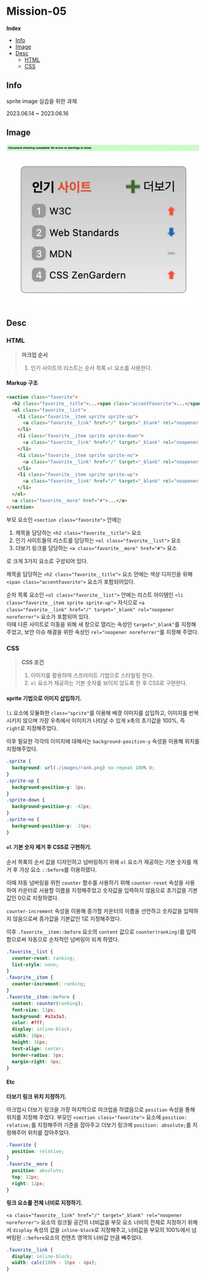 # Mission-05

**Index**

- [Info](#info)
- [Image](#image)
- [Desc](#desc)
  - [HTML](#html)
  - [CSS](#css)

## Info

sprite image 실습을 위한 과제

2023.06.14 ~ 2023.06.16

## Image

![image](./images/mission-05.jpg)

## Desc

### HTML

> **마크업 순서**
>
> 1. 인기 사이트의 리스트는 순서 목록 `ol` 요소를 사용한다.

#### Markup 구조

```html
<section class="favorite">
  <h2 class="favorite__title">...<span class="accentFavorite">...</span></h2>
  <ol class="favorite__list">
    <li class="favorite__item sprite sprite-up">
      <a class="favorite__link" href="/" target="_blank" rel="noopener noreferrer">...</a>
    </li>
    <li class="favorite__item sprite sprite-down">
      <a class="favorite__link" href="/" target="_blank" rel="noopener noreferrer">...</a>
    </li>
    <li class="favorite__item sprite sprite-no">
      <a class="favorite__link" href="/" target="_blank" rel="noopener noreferrer">...</a>
    </li>
    <li class="favorite__item sprite sprite-up">
      <a class="favorite__link" href="/" target="_blank" rel="noopener noreferrer">...</a>
    </li>
  </ol>
  <a class="favorite__more" href="#">...</a>
</section>
```
부모 요소인 `<section class="favorite">` 안에는
1. 제목을 담당하는 `<h2 class="favorite__title">` 요소
2. 인기 사이트들의 리스트를 담당하는 `<ol class="favorite__list">` 요소 
3. 더보기 링크를 담당하는 `<a class="favorite__more" href="#">` 요소

로 크게 3가지 요소로 구성되어 있다.

제목을 담당하는 `<h2 class="favorite__title">` 요소 안에는 색상 디자인을 위해 `<span class="accentFavorite">` 요소가 포함되어있다.

순차 목록 요소인 `<ol class="favorite__list">` 안에는 리스트 아이템인 `<li class="favorite__item sprite sprite-up">` 자식으로 `<a class="favorite__link" href="/" target="_blank" rel="noopener noreferrer">` 요소가 포함되어 있다. <br>
이때 다른 사이트로 이동을 위해 새 창으로 열리는  속성인 `target="_blank"`를 지정해 주었고, 보안 이슈 해결을 위한 속성인 `rel="noopener noreferrer"`를 지정해 주었다.


### CSS

> **CSS 조건**
>
> 1. 이미지를 활용하여 스프라이트 기법으로 스타일링 한다.
> 2. `ol` 요소가 제공하는 기본 숫자를 보이지 않도록 한 후 CSS로 구현한다.


#### sprite 기법으로 이미지 삽입하기.

`li` 요소에 모듈화한 `class="sprite"`를 이용해 배경 이미지를 삽입하고, 이미지를 반복시키지 않으며 가장 우측에서 이미지가 나타날 수 있게 x축의 초기값을 100%, 즉 `right`로 지정해주었다.

이후 필요한 각각의 이미지에 대해서는 `background-position-y` 속성을 이용해 위치를 지정해주었다.

```css
.sprite {
  background: url(./images/rank.png) no-repeat 100% 0;
}
.sprite-up {
  background-position-y: 3px;
}
.sprite-down {
  background-position-y: -42px;
}
.sprite-no {
  background-position-y: -19px;
}
```

#### `ol` 기본 숫자 제거 후 CSS로 구현하기.

순서 목록의 순서 값을 디자인하고 넘버링하기 위해 `ol` 요소가 제공하는 기본 숫자를 제거 후 가상 요소 `::before`를 이용하였다.

이때 자동 넘버링을 위한 `counter` 함수를 사용하기 위해  `counter-reset` 속성을 사용하여 카운터로 사용할 이름을 지정해주었고 숫자값을 입력하지 않음으로 초기값을 기본값인 0으로 지정하였다.

`counter-increment` 속성을 이용해 증가할 카운터의 이름을 선언하고 숫자값을 입력하지 않음으로써 증가값을 기본값인 1로 지정해주었다.

이후 `.favorite__item::before` 요소의 `content` 값으로 `counter(ranking)`를 입력함으로써 자동으로 순차적인 넘버링이 되게 하였다.

```css
.favorite__list {
  counter-reset: ranking;
  list-style: none;
}
.favorite__item {
  counter-increment: ranking;
}
.favorite__item::before {
  content: counter(ranking);
  font-size: 11px;
  background: #a3a3a3;
  color: #fff;
  display: inline-block;
  width: 16px;
  height: 16px;
  text-align: center;
  border-radius: 5px;
  margin-right: 4px;
}
```

#### Etc

**더보기 링크 위치 지정하기.**

마크업시 더보기 링크을 가장 마지막으로 마크업을 하였음으로 `position` 속성을 통해 위치를 지정해 주었다.
부모인 `<section class="favorite">` 요소에 `position: relative;`를 지정해주어 기준을 잡아주고 더보기 링크에 `position: absolute;`를 지정해주어 위치를 잡아주었다.

```css
.favorite {
  position: relative;
}
.favorite__more {
  position: absolute;
  top: 12px;
  right: 12px;
}
```

**링크 요소를 전체 너비로 지정하기.**

`<a class="favorite__link" href="/" target="_blank" rel="noopener noreferrer">` 요소의 링크될 공간의 너비값을 부모 요소 너비의 전체로 지정하기 위해서 `display` 속성의 값을 `inline-block`로 지정해주고, 너비값을 부모의 100%에서 넘버링된 `::before`요소의 컨텐츠 영역의 너비값 만큼 빼주었다.

```css
.favorite__link {
  display: inline-block;
  width: calc(100% - 16px - 4px);
}
```